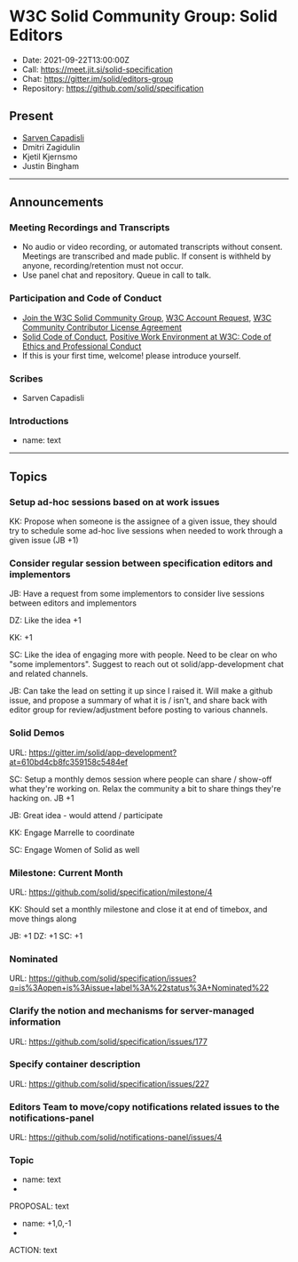 # W3C Solid Community Group: Solid Editors

* Date: 2021-09-22T13:00:00Z
* Call: https://meet.jit.si/solid-specification
* Chat: https://gitter.im/solid/editors-group
* Repository: https://github.com/solid/specification


## Present
* [Sarven Capadisli](https://csarven.ca/#i)
* Dmitri Zagidulin
* Kjetil Kjernsmo
* Justin Bingham

---

## Announcements

### Meeting Recordings and Transcripts
* No audio or video recording, or automated transcripts without consent. Meetings are transcribed and made public. If consent is withheld by anyone, recording/retention must not occur.
* Use panel chat and repository. Queue in call to talk.


### Participation and Code of Conduct
* [Join the W3C Solid Community Group](https://www.w3.org/community/solid/join), [W3C Account Request](http://www.w3.org/accounts/request), [W3C Community Contributor License Agreement](https://www.w3.org/community/about/agreements/cla/)
* [Solid Code of Conduct](https://github.com/solid/process/blob/master/code-of-conduct.md), [Positive Work Environment at W3C: Code of Ethics and Professional Conduct](https://www.w3.org/Consortium/cepc/)
* If this is your first time, welcome! please introduce yourself.


### Scribes
* Sarven Capadisli

### Introductions
* name: text

---

## Topics

### Setup ad-hoc sessions based on at work issues

KK: Propose when someone is the assignee of a given issue, they should try to schedule some ad-hoc live sessions when needed to work through a given issue  (JB +1)

### Consider regular session between specification editors and implementors

JB: Have a request from some implementors to consider live sessions between editors and implementors 

DZ: Like the idea +1

KK: +1

SC: Like the idea of engaging more with people. Need to be clear on who "some implementors". Suggest to reach out ot solid/app-development chat and related channels.

JB: Can take the lead on setting it up since I raised it. Will make a github issue, and propose a summary of what it is / isn't, and share back with editor group for review/adjustment before posting to various channels.

### Solid Demos
URL: https://gitter.im/solid/app-development?at=610bd4cb8fc359158c5484ef

SC: Setup a monthly demos session where people can share / show-off what they're working on. Relax the community a bit to share things they're hacking on.  JB +1

JB: Great idea - would attend / participate

KK: Engage Marrelle to coordinate

SC: Engage Women of Solid as well 

### Milestone: Current Month
URL: https://github.com/solid/specification/milestone/4

KK: Should set a monthly milestone and close it at end of timebox, and move things along

JB: +1
DZ: +1
SC: +1

### Nominated
URL: https://github.com/solid/specification/issues?q=is%3Aopen+is%3Aissue+label%3A%22status%3A+Nominated%22

### Clarify the notion and mechanisms for server-managed information
URL: https://github.com/solid/specification/issues/177

### Specify container description
URL: https://github.com/solid/specification/issues/227

### Editors Team to move/copy notifications related issues to the notifications-panel
URL: https://github.com/solid/notifications-panel/issues/4



### Topic

* name: text
* 

PROPOSAL: text
* name: +1,0,-1
* 

ACTION: text
